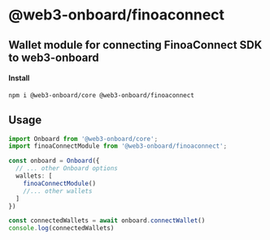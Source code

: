 # @web3-onboard/finoaconnect

## Wallet module for connecting FinoaConnect SDK to web3-onboard

#### Install

`npm i @web3-onboard/core @web3-onboard/finoaconnect`

## Usage

```typescript
import Onboard from '@web3-onboard/core';
import finoaConnectModule from '@web3-onboard/finoaconnect';

const onboard = Onboard({
  // ... other Onboard options
  wallets: [
    finoaConnectModule()
    //... other wallets
  ]
})

const connectedWallets = await onboard.connectWallet()
console.log(connectedWallets)
```